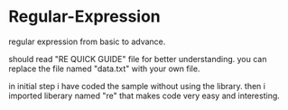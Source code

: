 # Regular-Expression
regular expression from basic to advance.

should read "RE QUICK GUIDE" file for better understanding.
you can replace the file named "data.txt" with your own file.

in initial step i have coded the sample without using the library. then i imported liberary named "re" that makes code very easy and interesting.
